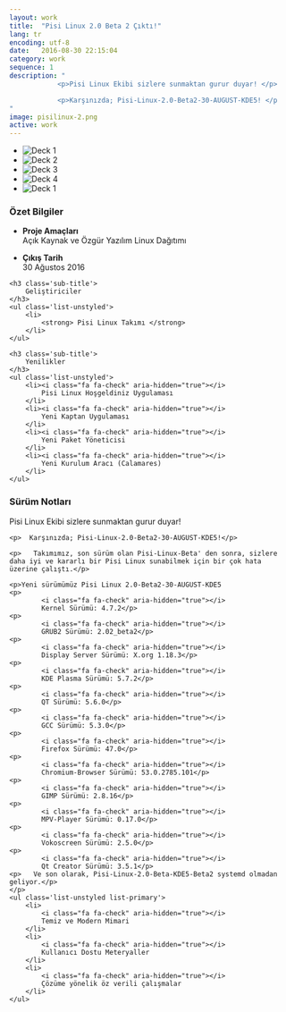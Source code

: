 ```yaml
---
layout: work
title:  "Pisi Linux 2.0 Beta 2 Çıktı!"
lang: tr
encoding: utf-8
date:   2016-08-30 22:15:04
category: work
sequence: 1
description: "
            <p>Pisi Linux Ekibi sizlere sunmaktan gurur duyar! </p>

            <p>Karşınızda; Pisi-Linux-2.0-Beta2-30-AUGUST-KDE5! </p
"
image: pisilinux-2.png
active: work
---
```


<div class='col-md-9 col-sm-12'>
    <ul id='work-slider' class='bxslider'>            
        <li>
            <img src="{{site.baseurl}}/images/800x600-2-1.jpg" alt="Deck 1" class='img-responsive img-border' />
        </li>
        <li>
            <img src="{{site.baseurl}}/images/800x600-2-2.jpg" alt="Deck 2" class='img-responsive img-border' />
        </li>
        <li>
            <img src="{{site.baseurl}}/images/800x600-2-3.jpg" alt="Deck 3" class='img-responsive img-border' />
        </li>
        <li>
            <img src="{{site.baseurl}}/images/800x600-2-4.jpg" alt="Deck 4" class='img-responsive img-border' />
        </li>            
        <li>
            <img src="{{site.baseurl}}/images/800x600-2-5.jpg" alt="Deck 1" class='img-responsive img-border' />
        </li>
    </ul>
</div>
<div class='col-md-3 col-sm-4 col-xs-12 animated'>
    <h3 class='sub-title'>
        Özet Bilgiler
    </h3>
    <ul class='list-unstyled'>
        <li>
            <p>
                <strong> Proje Amaçları</strong> 
                <br>
                Açık Kaynak ve Özgür Yazılım Linux Dağıtımı               
            </p>                
        </li>
        <li>
            <p>
                <strong> Çıkış Tarih </strong> 
                <br>
                30 Ağustos 2016
            </p>                
        </li>
    </ul>

    <h3 class='sub-title'>
        Geliştiriciler
    </h3>
    <ul class='list-unstyled'>
        <li>
            <strong> Pisi Linux Takımı </strong> 
        </li>
    </ul>

    <h3 class='sub-title'>
        Yenilikler
    </h3>
    <ul class='list-unstyled'>
        <li><i class="fa fa-check" aria-hidden="true"></i>
            Pisi Linux Hoşgeldiniz Uygulaması
        </li>
        <li><i class="fa fa-check" aria-hidden="true"></i>
            Yeni Kaptan Uygulaması
        </li>
        <li><i class="fa fa-check" aria-hidden="true"></i>
            Yeni Paket Yöneticisi
        </li>
        <li><i class="fa fa-check" aria-hidden="true"></i>
            Yeni Kurulum Aracı (Calamares)
        </li>
    </ul>
</div>
<div class='col-md-9 col-sm-8 col-xs-12 animated'>
    <h3 class='sub-title'>
        Sürüm Notları
    </h3>
    <p>Pisi Linux Ekibi sizlere sunmaktan gurur duyar!</p>

    <p>  Karşınızda; Pisi-Linux-2.0-Beta2-30-AUGUST-KDE5!</p>

    <p>   Takımımız, son sürüm olan Pisi-Linux-Beta' den sonra, sizlere daha iyi ve kararlı bir Pisi Linux sunabilmek için bir çok hata üzerine çalıştı.</p>

    <p>Yeni sürümümüz Pisi Linux 2.0-Beta2-30-AUGUST-KDE5
    <p>
            <i class="fa fa-check" aria-hidden="true"></i>
            Kernel Sürümü: 4.7.2</p>
    <p>   
            <i class="fa fa-check" aria-hidden="true"></i> 
            GRUB2 Sürümü: 2.02_beta2</p>
    <p>    
            <i class="fa fa-check" aria-hidden="true"></i>
            Display Server Sürümü: X.org 1.18.3</p>
    <p>    
            <i class="fa fa-check" aria-hidden="true"></i>
            KDE Plasma Sürümü: 5.7.2</p>
    <p>    
            <i class="fa fa-check" aria-hidden="true"></i>
            QT Sürümü: 5.6.0</p>
    <p>    
            <i class="fa fa-check" aria-hidden="true"></i>
            GCC Sürümü: 5.3.0</p>
    <p>    
            <i class="fa fa-check" aria-hidden="true"></i>
            Firefox Sürümü: 47.0</p>
    <p>    
            <i class="fa fa-check" aria-hidden="true"></i>
            Chromium-Browser Sürümü: 53.0.2785.101</p>
    <p>    
            <i class="fa fa-check" aria-hidden="true"></i>
            GIMP Sürümü: 2.8.16</p>
    <p>    
            <i class="fa fa-check" aria-hidden="true"></i>
            MPV-Player Sürümü: 0.17.0</p>
    <p>    
            <i class="fa fa-check" aria-hidden="true"></i>
            Vokoscreen Sürümü: 2.5.0</p>
    <p>    
            <i class="fa fa-check" aria-hidden="true"></i>
            Qt Creator Sürümü: 3.5.1</p>
    <p>   Ve son olarak, Pisi-Linux-2.0-Beta-KDE5-Beta2 systemd olmadan geliyor.</p>
    </p>
    <ul class='list-unstyled list-primary'>
        <li>
            <i class="fa fa-check" aria-hidden="true"></i>
            Temiz ve Modern Mimari
        </li>
        <li>
            <i class="fa fa-check" aria-hidden="true"></i>
            Kullanıcı Dostu Meteryaller
        </li>
        <li>
            <i class="fa fa-check" aria-hidden="true"></i>
            Çözüme yönelik öz verili çalışmalar
        </li>
    </ul>
</div>
